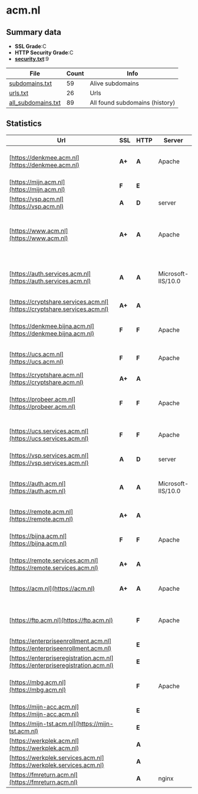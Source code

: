 

# acm.nl
## Summary data


 - **SSL Grade**:C
 - **HTTP Security Grade**:C
 - **[security.txt](https://www.digitaleoverheid.nl/nieuws/standaard-security-txt-nu-verplicht-voor-overheid/)**:9


| File       | Count | Info |
|------------|-------|------|
|[subdomains.txt](/data/acm.nl/subdomains.txt)|59|Alive subdomains|
|[urls.txt](/data/acm.nl/urls.txt)|26|Urls|
|[all_subdomains.txt](/data/acm.nl/all_subdomains.txt)|89|All found subdomains (history)|


## Statistics


| Url | SSL | HTTP | Server | Cookie | HSTS | CORS | CTO | CSP | XFO | XXP | RP |FP| Tech |Title |
|--------|-------|-------|------|------|------|------|------|------|------|------|------|------|------|------|
|[https://denkmee.acm.nl](https://denkmee.acm.nl)| **A+**| **A**|Apache| |:white_check_mark: | | |:warning: | :white_check_mark: | | :white_check_mark: | |Apache HTTP Server HSTS|301 Moved Perman...|
|[https://mijn.acm.nl](https://mijn.acm.nl)| **F**| **E**|| | | | | | | | :white_check_mark: | |HSTS|503 Service Temp...|
|[https://vsp.acm.nl](https://vsp.acm.nl)| **A**| **D**|server| | | | | | :white_check_mark: | :white_check_mark: | :white_check_mark: | ||302 Found|
|[https://www.acm.nl](https://www.acm.nl)| **A+**| **A**|Apache| |:white_check_mark: | | |:warning: | :white_check_mark: | | :white_check_mark: | |Apache HTTP Server Drupal HSTS PHP:8.1.29|Redirecting to h...|
|[https://auth.services.acm.nl](https://auth.services.acm.nl)| **A**| **A**|Microsoft-IIS/10.0| |:white_check_mark: | | |:warning: | :white_check_mark: | | :white_check_mark: | |IIS:10.0 Microsoft ASP.NET Windows Server|Document Moved|
|[https://cryptshare.services.acm.nl](https://cryptshare.services.acm.nl)| **A+**| **A**|| |:white_check_mark: | | |:warning: | | :white_check_mark: | :white_check_mark: | |HSTS||
|[https://denkmee.bijna.acm.nl](https://denkmee.bijna.acm.nl)| **F**| **F**|Apache| | | | | | | | :white_check_mark: | |Apache HTTP Server HSTS|403 Forbidden|
|[https://ucs.acm.nl](https://ucs.acm.nl)| **F**| **F**|Apache| | | | | | | | :white_check_mark: | |Apache HTTP Server|Redirecting...|
|[https://cryptshare.acm.nl](https://cryptshare.acm.nl)| **A+**| **A**|| |:white_check_mark: | | |:warning: | | :white_check_mark: | :white_check_mark: | |HSTS||
|[https://probeer.acm.nl](https://probeer.acm.nl)| **F**| **F**|Apache| | | | | | | | :white_check_mark: | |Apache HTTP Server HSTS|403 Forbidden|
|[https://ucs.services.acm.nl](https://ucs.services.acm.nl)| **F**| **F**|Apache| | | | | | | | :white_check_mark: | |Apache HTTP Server HSTS|Redirecting...|
|[https://vsp.services.acm.nl](https://vsp.services.acm.nl)| **A**| **D**|server| | | | | | :white_check_mark: | :white_check_mark: | :white_check_mark: | ||302 Found|
|[https://auth.acm.nl](https://auth.acm.nl)| **A**| **A**|Microsoft-IIS/10.0| |:white_check_mark: | | |:warning: | :white_check_mark: | | :white_check_mark: | |IIS:10.0 Microsoft ASP.NET Windows Server|Document Moved|
|[https://remote.acm.nl](https://remote.acm.nl)| **A+**| **A**|| |:white_check_mark: | | | | :white_check_mark: | :white_check_mark: | :white_check_mark: | :white_check_mark: |HSTS||
|[https://bijna.acm.nl](https://bijna.acm.nl)| **F**| **F**|Apache| | | | | | | | :white_check_mark: | |Apache HTTP Server HSTS|403 Forbidden|
|[https://remote.services.acm.nl](https://remote.services.acm.nl)| **A+**| **A**|| |:white_check_mark: | | | | :white_check_mark: | :white_check_mark: | :white_check_mark: | :white_check_mark: |HSTS||
|[https://acm.nl](https://acm.nl)| **A+**| **A**|Apache| |:white_check_mark: | | |:warning: | :white_check_mark: | | :white_check_mark: | |Apache HTTP Server HSTS|301 Moved Perman...|
|[https://ftp.acm.nl](https://ftp.acm.nl)| | **F**|Apache| | | | | | | | :white_check_mark: | |Apache HTTP Server HSTS|301 Moved Perman...|
|[https://enterpriseenrollment.acm.nl](https://enterpriseenrollment.acm.nl)| | **E**|| | | | | | | | :white_check_mark: | |HSTS||
|[https://enterpriseregistration.acm.nl](https://enterpriseregistration.acm.nl)| | **E**|| | | | | | | | :white_check_mark: | |||
|[https://mbg.acm.nl](https://mbg.acm.nl)| | **F**|Apache| | | | | | | | :white_check_mark: | |Apache HTTP Server HSTS|Redirecting...|
|[https://mijn-acc.acm.nl](https://mijn-acc.acm.nl)| | **E**|| | | | | | | | :white_check_mark: | |HSTS|503 Service Temp...|
|[https://mijn-tst.acm.nl](https://mijn-tst.acm.nl)| | **E**|| | | | | | | | :white_check_mark: | |HSTS|403 Forbidden|
|[https://werkplek.acm.nl](https://werkplek.acm.nl)| | **A**|| |:white_check_mark: | | | | :white_check_mark: | :white_check_mark: | :white_check_mark: | :white_check_mark: |HSTS||
|[https://werkplek.services.acm.nl](https://werkplek.services.acm.nl)| | **A**|| |:white_check_mark: | | | | :white_check_mark: | :white_check_mark: | :white_check_mark: | :white_check_mark: |HSTS||
|[https://fmreturn.acm.nl](https://fmreturn.acm.nl)| | **A**|nginx| |:white_check_mark: | | | :white_check_mark:| :white_check_mark: | :white_check_mark: | :white_check_mark: | |HSTS Nginx||

